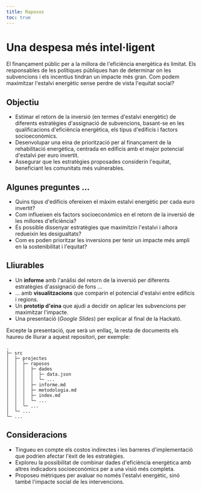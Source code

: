 ```yaml
---
title: Raposos
toc: true
---
```


<style>
  img {
    border-radius: 1rem;
    box-shadow: 0 0 1rem rgba(0,0,0,0.15);
    max-width: 42rem;
    margin:1rem;
  }
</style>

# Una despesa més intel·ligent

El finançament públic per a la millora de l'eficiència energètica és limitat. Els responsables de les polítiques públiques han de determinar on les subvencions i els incentius tindran un impacte més gran. Com podem maximitzar l'estalvi energètic sense perdre de vista l'equitat social?

## Objectiu

- Estimar el retorn de la inversió (en termes d'estalvi energètic) de diferents estratègies d'assignació de subvencions, basant-se en les qualificacions d'eficiència energètica, els tipus d'edificis i factors socioeconòmics.
- Desenvolupar una eina de priorització per al finançament de la rehabilitació energètica, centrada en edificis amb el major potencial d'estalvi per euro invertit.
- Assegurar que les estratègies proposades considerin l'equitat, beneficiant les comunitats més vulnerables.

## Algunes preguntes ...

- Quins tipus d'edificis ofereixen el màxim estalvi energètic per cada euro invertit?
- Com influeixen els factors socioeconòmics en el retorn de la inversió de les millores d'eficiència?
- És possible dissenyar estratègies que maximitzin l'estalvi i alhora redueixin les desigualtats?
- Com es poden prioritzar les inversions per tenir un impacte més ampli en la sostenibilitat i l'equitat?

## Lliurables

- Un **informe** amb l'anàlisi del retorn de la inversió per diferents estratègies d'assignació de fons ...
- ... amb **visualitzacions** que comparin el potencial d'estalvi entre edificis i regions.
- Un **prototip d'eina** que ajudi a decidir on aplicar les subvencions per maximitzar l'impacte.
- Una presentació (*Google Slides*) per explicar al final de la Hackató.

Excepte la presentació, que serà un enllaç, la resta de documents els haureu de lliurar a aquest repositori, per exemple:

```
.
├─ src
│  ├─ projectes
│  │  ├─ raposos
│  │  │  ├─ dades
│  │  │  │  ├─ data.json
│  │  │  │  └─ ...
│  │  │  ├─ informe.md
│  │  │  ├─ metodologia.md
│  │  │  ├─ index.md
│  │  │  └─ ...
│  │  └─ ...
│  └─ ...
└─ ...
```

## Consideracions

- Tingueu en compte els costos indirectes i les barreres d'implementació que podrien afectar l'èxit de les estratègies.
- Exploreu la possibilitat de combinar dades d'eficiència energètica amb altres indicadors socioeconòmics per a una visió més completa.
- Proposeu mètriques per avaluar no només l'estalvi energètic, sinó també l'impacte social de les intervencions.